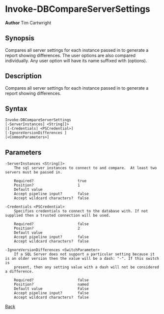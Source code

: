 # Invoke-DBCompareServerSettings
**Author** Tim Cartwright

## Synopsis
Compares all server settings for each instance passed in to generate a report showing differences. The user options are also compared individually. Any user option will have its name suffixed with (options).

## Description
Compares all server settings for each instance passed in to generate a report showing differences.

## Syntax
    Invoke-DBCompareServerSettings 
    [-ServerInstances] <String[]> 
    [[-Credentials] <PSCredential>] 
    [-IgnoreVersionDifferences ] 
    [<CommonParameters>]

## Parameters
    -ServerInstances <String[]>
        The sql server instances to connect to and compare.  At least two servers must be passed in.

        Required?                    true
        Position?                    1
        Default value                
        Accept pipeline input?       false
        Accept wildcard characters?  false

    -Credentials <PSCredential>
        Specifies credentials to connect to the database with. If not supplied then a trusted connection will be used.

        Required?                    false
        Position?                    2
        Default value                
        Accept pipeline input?       false
        Accept wildcard characters?  false

    -IgnoreVersionDifferences <SwitchParameter>
        If a SQL Server does not support a particular setting because it is an older version then the value will be a dash: "-". If this switch is
        present, then any setting value with a dash will not be considered a difference.

        Required?                    false
        Position?                    named
        Default value                False
        Accept pipeline input?       false
        Accept wildcard characters?  false

[Back](/README.md)